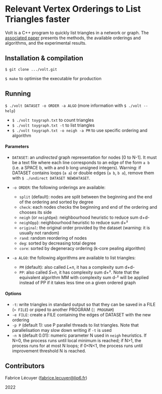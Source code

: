 # Relevant Vertex Orderings to List Triangles faster
Volt is a C++ program to quickly list triangles in a network or graph.
The [associated paper](https://fabrice.lecuyer.me) presents the methods, the available orderings and algorithms, and the experimental results.

## Installation & compilation
`$ git clone .../volt.git`

`$ make` to optimise the executable for production

## Running

`$ ./volt DATASET -o ORDER -a ALGO` (more information with `$ ./volt --help`)

- `$ ./volt toygraph.txt` to count triangles
- `$ ./volt toygraph.txt -t` to list triangles
- `$ ./volt toygraph.txt -o neigh -a PM` to use specific ordering and algorithm



#### Parameters
-   `DATASET`: an _undirected_ graph representation for nodes [0 to N-1]. It must be a text
file where each line corresponds to an edge of the form `a b`
(i.e. a SPACE b, with a and b long unsigned integers). Warning: if DATASET contains loops (`a a`)
or double edges (`a b`, `b a`), remove them with `$ ./undirect DATASET NEWDATASET`.


-   `-o ORDER`: the following orderings are available:
    -   `split` (default): nodes are split between the beginning and the end of the ordering and sorted by degree
    -   `check`: each nodes checks the beginning and end of the ordering and chooses its side
    -   `neigh` (or `neighDpm`): neighbourhood heuristic to reduce sum d+d-
    -   `neighDpp`): neighbourhood heuristic to reduce sum d+²
    -   `original`:   the original order provided by the dataset (warning: it is usually not random)
    -   `rand`: random reordering of nodes
    -   `deg`:  sorted by decreasing total degree
    -   `core`: sorted by degeneracy ordering (k-core pealing algorithm)


-   `-a ALGO`: the following algorithms are available to list triangles:
    -   `PM` (default): also called _L+n_, it has a complexity sum d+d-
    -   `PP`: also called _S+n_, it has complexity sum d+². Note that the equivalent algorithm MM with complexity sum d-²
    will be applied instead of PP if it takes less time on a given ordered graph

#### Options
-   `-t`: write triangles in standard output so that they can be saved in a FILE (`> FILE`) or piped to another PROGRAM (`| PROGRAM`)
-   `-e FILE`: create a FILE containing the edges of DATASET with the new ordering
-   `-p P` (default 1): use P parallel threads to list triangles. Note that parallelisation may slow down writing if `-t` is used
-   `-n N` (default 0.01): numeric parameter N used in `neigh` heuristics. If N=0, the process runs until local minimum is reached; if N>1, the process runs for at most N loops; if 0<N<1, the process runs until improvement threshold N is reached.


## Contributors

Fabrice Lécuyer (fabrice.lecuyer@lip6.fr)

2022
